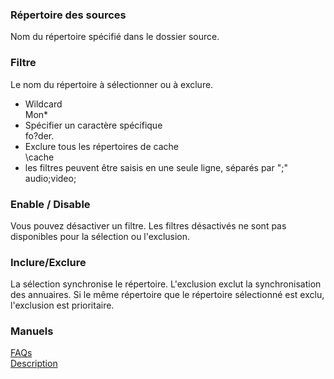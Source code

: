 ### Répertoire des sources<br>

Nom du répertoire spécifié dans le dossier source.<br>

### Filtre<br>
Le nom du répertoire à sélectionner ou à exclure.<br>

- Wildcard<br>
Mon*<br>
- Spécifier un caractère spécifique<br>
fo?der.<br>
- Exclure tous les répertoires de cache<br>
\cache<br>
- les filtres peuvent être saisis en une seule ligne, séparés par ";"<br>
audio;video;<br>

### Enable / Disable<br>

Vous pouvez désactiver un filtre. Les filtres désactivés ne sont pas disponibles pour la sélection ou l'exclusion.<br>

### Inclure/Exclure<br>

La sélection synchronise le répertoire. L'exclusion exclut la synchronisation des annuaires. Si le même répertoire que le répertoire sélectionné est exclu, l'exclusion est prioritaire.<br>

### Manuels<br>
[FAQs](https://sentaroh.github.io/Documents/SMBSync3/SMBSync3_FAQ_EN.htm)<br>
[Description](https://sentaroh.github.io/Documents/SMBSync3/SMBSync3_Desc_EN.htm)<br>
